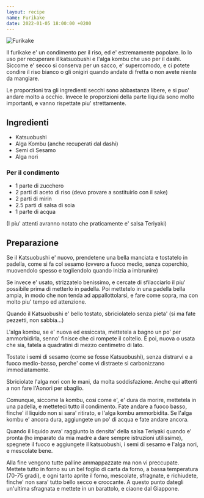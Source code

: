 ```yaml
---
layout: recipe
name: Furikake
date: 2022-01-05 18:00:00 +0200
---
```


![Furikake](/JapaneseCookbook/assets/images/furikake.jpg)

Il furikake e' un condimento per il riso, ed e' estremamente popolare.
Io lo uso per recuperare il katsuobushi e l'alga kombu che uso per il dashi.
Siccome e' secco si conserva per un sacco, e' supercomodo, e ci potete condire il riso bianco o gli onigiri quando andate di fretta o non avete niente da mangiare.

Le proporzioni tra gli ingredienti secchi sono abbastanza libere, e si puo' andare molto a occhio.
Invece le proporzioni della parte liquida sono molto importanti, e vanno rispettate piu' strettamente.

## Ingredienti

- Katsuobushi
- Alga Kombu (anche recuperati dal dashi)
- Semi di Sesamo
- Alga nori

### Per il condimento
- 1 parte di zucchero
- 2 parti di aceto di riso (devo provare a sostituirlo con il sake)
- 2 parti di mirin
- 2.5 parti di salsa di soia
- 1 parte di acqua

(I piu' attenti avranno notato che praticamente e' salsa Teriyaki)

## Preparazione
Se il Katsuobushi e' nuovo, prendetene una bella manciata e tostatelo in padella, come si fa col sesamo (ovvero a fuoco medio, senza coperchio, muovendolo spesso e togliendolo quando inizia a imbrunire)

Se invece e' usato, strizzatelo benissimo, e cercate di sfilacciarlo il piu' possibile prima di metterlo in padella. Poi mettetelo in una padella bella ampia, in modo che non tenda ad appallottolarsi, e fare come sopra, ma con molto piu' tempo ed attenzione.

Quando il Katsuobushi e' bello tostato, sbriciolatelo senza pieta' (si ma fate pezzetti, non sabbia...)

L'alga kombu, se e' nuova ed essiccata, mettetela a bagno un po' per ammorbidirla, senno' finisce che ci rompete il coltello. E poi, nuova o usata che sia, fatela a quadratini di mezzo centimetro di lato.

Tostate i semi di sesamo (come se fosse Katsuobushi), senza distrarvi e a fuoco medio-basso, perche' come vi distraete si carbonizzano immediatamente.

Sbriciolate l'alga nori con le mani, da molta soddisfazione. Anche qui attenti a non fare l'Aonori per sbaglio.

Comunque, siccome la kombu, cosi come e', e' dura da morire, mettetela in una padella, e metteteci tutto il condimento.
Fate andare a fuoco basso, finche' il liquido non si sara' ritirato, e l'alga kombu ammorbidita. Se l'alga kombu e' ancora dura, aggiungete un po' di acqua e fate andare ancora.

Quando il liquido avra' raggiunto la densita' della salsa Teriyaki quando e' pronta (ho imparato da mia madre a dare sempre istruzioni utilissime), spegnete il fuoco e aggiungete il katsuobushi, i semi di sesamo e l'alga nori, e mescolate bene.

Alla fine vengono tutte palline ammappazzate ma non vi preccupate. Mettete tutto in forno su un bel foglio di carta da forno, a bassa temperatura (70-75 gradi), e ogni tanto aprite il forno, mescolate, sfragnate, e richiudete, finche' non sara' tutto bello secco e croccante. A questo punto dategli un'ultima sfragnata e mettete in un barattolo, e ciaone dal Giappone.
